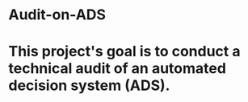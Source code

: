 # Audit-on-ADS
# This project's goal is to conduct a technical audit of an automated decision system (ADS). 
